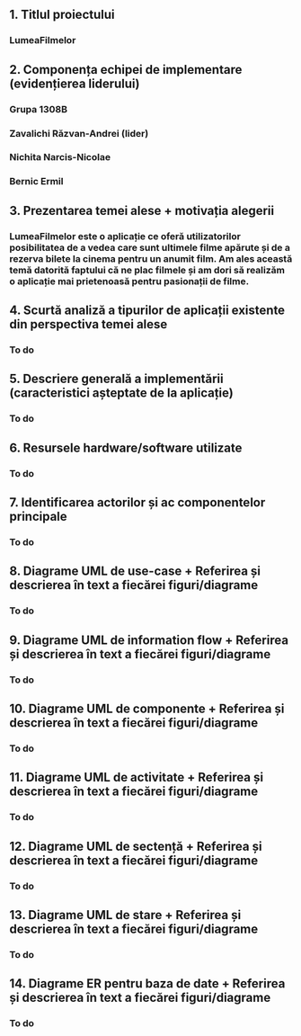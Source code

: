 ## 1. Titlul proiectului
   ### LumeaFilmelor
## 2. Componența echipei de implementare (evidențierea liderului)
   ### Grupa 1308B
   ### Zavalichi Răzvan-Andrei (lider)
   ### Nichita Narcis-Nicolae
   ### Bernic Ermil
## 3. Prezentarea temei alese + motivația alegerii
   ### LumeaFilmelor este o aplicație ce oferă utilizatorilor posibilitatea de a vedea care sunt ultimele filme apărute și de a rezerva bilete la cinema pentru un anumit film. Am ales această temă datorită faptului că ne plac filmele și am dori să realizăm o aplicație mai prietenoasă pentru pasionații de filme.
## 4. Scurtă analiză a tipurilor de aplicații existente din perspectiva temei alese
   ### To do
## 5. Descriere generală a implementării (caracteristici așteptate de la aplicație)
   ### To do
## 6. Resursele hardware/software utilizate
   ### To do
## 7. Identificarea actorilor și ac componentelor principale
   ### To do
## 8. Diagrame UML de use-case + Referirea și descrierea în text a fiecărei figuri/diagrame
   ### To do
## 9. Diagrame UML de information flow + Referirea și descrierea în text a fiecărei figuri/diagrame
   ### To do
## 10. Diagrame UML de componente + Referirea și descrierea în text a fiecărei figuri/diagrame
   ### To do
## 11. Diagrame UML de activitate + Referirea și descrierea în text a fiecărei figuri/diagrame
   ### To do
## 12. Diagrame UML de sectență + Referirea și descrierea în text a fiecărei figuri/diagrame 
   ### To do
## 13. Diagrame UML de stare + Referirea și descrierea în text a fiecărei figuri/diagrame
   ### To do
## 14. Diagrame ER pentru baza de date + Referirea și descrierea în text a fiecărei figuri/diagrame
   ### To do

